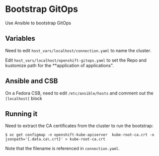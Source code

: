 # Bootstrap GitOps

Use Ansible to bootstrap GitOps

## Variables

Need to edit `host_vars/localhost/connection.yaml` to name the cluster.

Edit `host_vars/localhost/openshift-gitops.yaml` to set the Repo and kustomize path for the **application of applications".

## Ansible and CSB

On a Fedora CSB, need to edit `/etc/ansible/hosts` and comment out the `[localhost]` block

## Running it

Need to extract the CA certificates from the cluster to run the bootstrap:

`$ oc get configmap -n openshift-kube-apiserver  kube-root-ca.crt -o jsonpath='{.data.ca\.crt}' > kube-root-ca.crt`

Note that the filename is referenced in `connection.yaml`.

